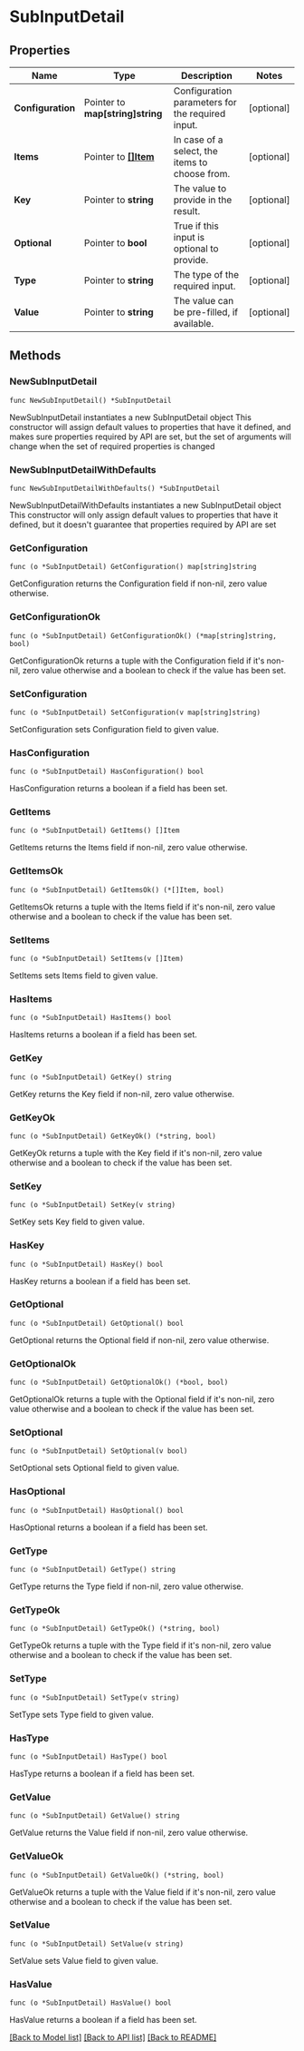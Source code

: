 # SubInputDetail

## Properties

Name | Type | Description | Notes
------------ | ------------- | ------------- | -------------
**Configuration** | Pointer to **map[string]string** | Configuration parameters for the required input. | [optional] 
**Items** | Pointer to [**[]Item**](Item.md) | In case of a select, the items to choose from. | [optional] 
**Key** | Pointer to **string** | The value to provide in the result. | [optional] 
**Optional** | Pointer to **bool** | True if this input is optional to provide. | [optional] 
**Type** | Pointer to **string** | The type of the required input. | [optional] 
**Value** | Pointer to **string** | The value can be pre-filled, if available. | [optional] 

## Methods

### NewSubInputDetail

`func NewSubInputDetail() *SubInputDetail`

NewSubInputDetail instantiates a new SubInputDetail object
This constructor will assign default values to properties that have it defined,
and makes sure properties required by API are set, but the set of arguments
will change when the set of required properties is changed

### NewSubInputDetailWithDefaults

`func NewSubInputDetailWithDefaults() *SubInputDetail`

NewSubInputDetailWithDefaults instantiates a new SubInputDetail object
This constructor will only assign default values to properties that have it defined,
but it doesn't guarantee that properties required by API are set

### GetConfiguration

`func (o *SubInputDetail) GetConfiguration() map[string]string`

GetConfiguration returns the Configuration field if non-nil, zero value otherwise.

### GetConfigurationOk

`func (o *SubInputDetail) GetConfigurationOk() (*map[string]string, bool)`

GetConfigurationOk returns a tuple with the Configuration field if it's non-nil, zero value otherwise
and a boolean to check if the value has been set.

### SetConfiguration

`func (o *SubInputDetail) SetConfiguration(v map[string]string)`

SetConfiguration sets Configuration field to given value.

### HasConfiguration

`func (o *SubInputDetail) HasConfiguration() bool`

HasConfiguration returns a boolean if a field has been set.

### GetItems

`func (o *SubInputDetail) GetItems() []Item`

GetItems returns the Items field if non-nil, zero value otherwise.

### GetItemsOk

`func (o *SubInputDetail) GetItemsOk() (*[]Item, bool)`

GetItemsOk returns a tuple with the Items field if it's non-nil, zero value otherwise
and a boolean to check if the value has been set.

### SetItems

`func (o *SubInputDetail) SetItems(v []Item)`

SetItems sets Items field to given value.

### HasItems

`func (o *SubInputDetail) HasItems() bool`

HasItems returns a boolean if a field has been set.

### GetKey

`func (o *SubInputDetail) GetKey() string`

GetKey returns the Key field if non-nil, zero value otherwise.

### GetKeyOk

`func (o *SubInputDetail) GetKeyOk() (*string, bool)`

GetKeyOk returns a tuple with the Key field if it's non-nil, zero value otherwise
and a boolean to check if the value has been set.

### SetKey

`func (o *SubInputDetail) SetKey(v string)`

SetKey sets Key field to given value.

### HasKey

`func (o *SubInputDetail) HasKey() bool`

HasKey returns a boolean if a field has been set.

### GetOptional

`func (o *SubInputDetail) GetOptional() bool`

GetOptional returns the Optional field if non-nil, zero value otherwise.

### GetOptionalOk

`func (o *SubInputDetail) GetOptionalOk() (*bool, bool)`

GetOptionalOk returns a tuple with the Optional field if it's non-nil, zero value otherwise
and a boolean to check if the value has been set.

### SetOptional

`func (o *SubInputDetail) SetOptional(v bool)`

SetOptional sets Optional field to given value.

### HasOptional

`func (o *SubInputDetail) HasOptional() bool`

HasOptional returns a boolean if a field has been set.

### GetType

`func (o *SubInputDetail) GetType() string`

GetType returns the Type field if non-nil, zero value otherwise.

### GetTypeOk

`func (o *SubInputDetail) GetTypeOk() (*string, bool)`

GetTypeOk returns a tuple with the Type field if it's non-nil, zero value otherwise
and a boolean to check if the value has been set.

### SetType

`func (o *SubInputDetail) SetType(v string)`

SetType sets Type field to given value.

### HasType

`func (o *SubInputDetail) HasType() bool`

HasType returns a boolean if a field has been set.

### GetValue

`func (o *SubInputDetail) GetValue() string`

GetValue returns the Value field if non-nil, zero value otherwise.

### GetValueOk

`func (o *SubInputDetail) GetValueOk() (*string, bool)`

GetValueOk returns a tuple with the Value field if it's non-nil, zero value otherwise
and a boolean to check if the value has been set.

### SetValue

`func (o *SubInputDetail) SetValue(v string)`

SetValue sets Value field to given value.

### HasValue

`func (o *SubInputDetail) HasValue() bool`

HasValue returns a boolean if a field has been set.


[[Back to Model list]](../README.md#documentation-for-models) [[Back to API list]](../README.md#documentation-for-api-endpoints) [[Back to README]](../README.md)


